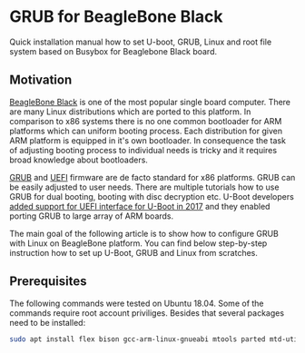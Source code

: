 # GRUB for BeagleBone Black

Quick installation manual how to set U-boot, GRUB, Linux and root file system based on Busybox for Beaglebone Black board.

## Motivation

[BeagleBone Black](https://beagleboard.org/black) is one of the most popular single board computer. There are many Linux distributions which are ported to this platform. In comparison to x86 systems there is no one common bootloader for ARM platforms which can uniform booting process. Each distribution for given ARM platform is equipped in it's own bootloader. In consequence the task of adjusting booting process to individual needs is tricky and it requires broad knowledge about bootloaders.

[GRUB](https://www.gnu.org/software/grub/) and [UEFI](https://en.wikipedia.org/wiki/Unified_Extensible_Firmware_Interface) firmware are de facto standard for x86 platforms. GRUB can be easily adjusted to user needs. There are multiple tutorials how to use GRUB for dual booting, booting with disc decryption etc. U-Boot developers [added support for UEFI interface for U-Boot in 2017](https://www.suse.com/media/article/UEFI_on_Top_of_U-Boot.pdf) and they enabled porting GRUB to large array of ARM boards.

The main goal of the following article is to show how to configure GRUB with Linux on BeagleBone platform. You can find below step-by-step instruction how to set up U-Boot, GRUB and Linux from scratches.

## Prerequisites

The following commands were tested on Ubuntu 18.04. Some of the commands require root account priviliges. Besides that several packages need to be installed:

```bash
sudo apt install flex bison gcc-arm-linux-gnueabi mtools parted mtd-utils e2fsprogs pigz
```

